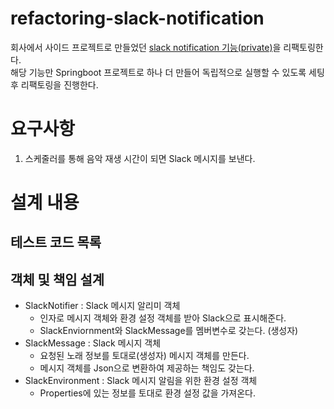 # refactoring-slack-notification
회사에서 사이드 프로젝트로 만들었던 [slack notification 기능(private)](https://finlab.bwg.co.kr/gitlab/archsil/finlabop/fos/-/merge_requests/21/diffs?tab=diffs)을 리팩토링한다.  
해당 기능만 Springboot 프로젝트로 하나 더 만들어 독립적으로 실행할 수 있도록 세팅 후 리팩토링을 진행한다.  

# 요구사항  

1. 스케줄러를 통해 음악 재생 시간이 되면 Slack 메시지를 보낸다.  

# 설계 내용  

## 테스트 코드 목록  


## 객체 및 책임 설계  
- SlackNotifier : Slack 메시지 알리미 객체 
    - 인자로 메시지 객체와 환경 설정 객체를 받아 Slack으로 표시해준다.
    - SlackEnviornment와 SlackMessage를 멤버변수로 갖는다. (생성자)
- SlackMessage : Slack 메시지 객체
    - 요청된 노래 정보를 토대로(생성자) 메시지 객체를 만든다.
    - 메시지 객체를 Json으로 변환하여 제공하는 책임도 갖는다. 
- SlackEnvironment : Slack 메시지 알림을 위한 환경 설정 객체
    - Properties에 있는 정보를 토대로 환경 설정 값을 가져온다. 

